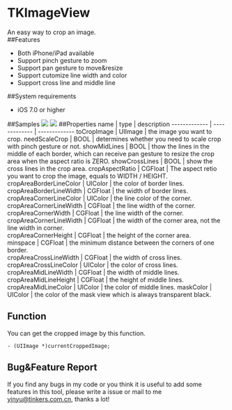 # TKImageView
An easy way to crop an image.  
##Features
* Both iPhone/iPad available
* Support pinch gesture to zoom
* Support pan gesture to move&resize
* Support cutomize line width and color 
* Support cross line and middle line

##System requirements
* iOS 7.0 or higher

##Samples
![](https://github.com/3tinkers/TKImageView/blob/master/TKImageViewDemo/resources/sample0.gif)
![](https://github.com/3tinkers/TKImageView/blob/master/TKImageViewDemo/resources/sample1.gif)
##Properties
name  | type | description
------------- | ------------- | -------------
toCropImage  | UIImage  | the image you want to crop.
needScaleCrop  | BOOL  | determines whether you need to scale crop with pinch gesture or not.
showMidLines  | BOOL  | thow the lines in the middle of each border, which can receive pan gesture to resize the crop area when the aspect ratio is ZERO.
showCrossLines  | BOOL  | show the cross lines in the crop area. 
cropAspectRatio  | CGFloat  | The aspect retio you want to crop the image, equals to WIDTH / HEIGHT.
cropAreaBorderLineColor  | UIColor  | the color of border lines.  
cropAreaBorderLineWidth  | CGFloat  | the width of border lines.  
cropAreaCornerLineColor  | UIColor  | the line color of the corner.
cropAreaCornerLineWidth  | CGFloat  | the line width of the corner. 
cropAreaCornerWidth  | CGFloat  | the line width of the corner. 
cropAreaCornerLineWidth  | CGFloat  | the width of the corner area, not the line width in corner.  
cropAreaCornerHeight  | CGFloat  | the height of the corner area.  
minspace  | CGFloat  | the minimum distance between the corners of one border.  
cropAreaCrossLineWidth  | CGFloat  | the width of cross lines.
cropAreaCrossLineColor  | UIColor  | the color of cross lines.
cropAreaMidLineWidth  | CGFloat  | the width of middle lines.
cropAreaMidLineHeight  | CGFloat  | the height of middle lines.
cropAreaMidLineColor  | UIColor  | the color of middle lines.
maskColor  | UIColor  | the color of the mask view which is always transparent black.

## Function
You can get the cropped image by this function.

	- (UIImage *)currentCroppedImage;
## Bug&Feature Report

If you find any bugs in my code or you think it is useful to add some features in this tool, please write a issue or mail to me <yinyu@tinkers.com.cn>, thanks a lot!
